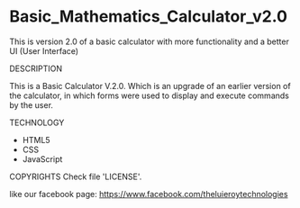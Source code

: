 # Basic_Mathematics_Calculator_v2.0
This is version 2.0 of a basic calculator with more functionality and a better UI (User Interface)

DESCRIPTION

This is a Basic Calculator V.2.0.
Which is an upgrade of an earlier version of the calculator,
in which forms were used to display and execute commands by the user.


TECHNOLOGY
- HTML5
- CSS
- JavaScript

COPYRIGHTS
Check file 'LICENSE'.

like our facebook page:
https://www.facebook.com/theluieroytechnologies
